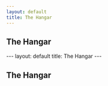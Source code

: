 ```yaml
---
layout: default
title: The Hangar
---
```

<h2>The Hangar</h2>
---
layout: default
title: The Hangar
---
<h2>The Hangar</h2>

<div id="feed1"></div>
<div id="feed2"></div>
<div id="feed3"></div>

<script>
  async function loadFeed(url, elementId) {
    try {
      // The "rss2json" service automatically converts an RSS URL into JSON
      const response = await fetch(`https://api.rss2json.com/v1/api.json?rss_url=${encodeURIComponent(url)}`);
      const data = await response.json();
      
      let html = '';
      data.items.forEach(item => {
        html += `<p><a href="${item.link}">${item.title}</a></p>`;
      });

      document.getElementById(elementId).innerHTML = html;
    } catch (error) {
      console.error(error);
      document.getElementById(elementId).innerHTML = 'Failed to load feed';
    }
  }

  // Call your function 3 times for 3 feeds
  loadFeed('https://example.com/feed1.rss', 'feed1');
  loadFeed('https://example.com/feed2.rss', 'feed2');
  loadFeed('https://example.com/feed3.rss', 'feed3');
</script>
